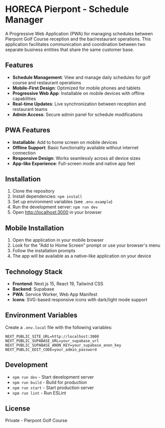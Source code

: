 # HORECA Pierpont - Schedule Manager

A Progressive Web Application (PWA) for managing schedules between Pierpont Golf Course reception and the bar/restaurant operations. This application facilitates communication and coordination between two separate business entities that share the same customer base.

## Features

- **Schedule Management**: View and manage daily schedules for golf course and restaurant operations
- **Mobile-First Design**: Optimized for mobile phones and tablets
- **Progressive Web App**: Installable on mobile devices with offline capabilities
- **Real-time Updates**: Live synchronization between reception and restaurant teams
- **Admin Access**: Secure admin panel for schedule modifications

## PWA Features

- **Installable**: Add to home screen on mobile devices
- **Offline Support**: Basic functionality available without internet connection
- **Responsive Design**: Works seamlessly across all device sizes
- **App-like Experience**: Full-screen mode and native app feel

## Installation

1. Clone the repository
2. Install dependencies: `npm install`
3. Set up environment variables (see `.env.example`)
4. Run the development server: `npm run dev`
5. Open [http://localhost:3000](http://localhost:3000) in your browser

## Mobile Installation

1. Open the application in your mobile browser
2. Look for the "Add to Home Screen" prompt or use your browser's menu
3. Follow the installation prompts
4. The app will be available as a native-like application on your device

## Technology Stack

- **Frontend**: Next.js 15, React 19, Tailwind CSS
- **Backend**: Supabase
- **PWA**: Service Worker, Web App Manifest
- **Icons**: SVG-based responsive icons with dark/light mode support

## Environment Variables

Create a `.env.local` file with the following variables:

```
NEXT_PUBLIC_SITE_URL=http://localhost:3000
NEXT_PUBLIC_SUPABASE_URL=your_supabase_url
NEXT_PUBLIC_SUPABASE_ANON_KEY=your_supabase_anon_key
NEXT_PUBLIC_EDIT_CODE=your_admin_password
```

## Development

- `npm run dev` - Start development server
- `npm run build` - Build for production
- `npm run start` - Start production server
- `npm run lint` - Run ESLint

## License

Private - Pierpont Golf Course